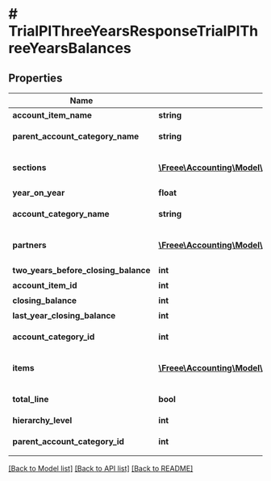 # # TrialPlThreeYearsResponseTrialPlThreeYearsBalances

## Properties

Name | Type | Description | Notes
------------ | ------------- | ------------- | -------------
**account_item_name** | **string** | 勘定科目名(勘定科目の時のみ含まれる) | [optional] 
**parent_account_category_name** | **string** | 上位勘定科目カテゴリー名(上層が存在する場合含まれる) | [optional] 
**sections** | [**\Freee\Accounting\Model\TrialPlThreeYearsResponseTrialPlThreeYearsSections[]**](TrialPlThreeYearsResponseTrialPlThreeYearsSections.md) | breakdown_display_type:section, account_item_display_type:account_item指定時のみ含まれる | [optional] 
**year_on_year** | **float** | 前年比 | [optional] 
**account_category_name** | **string** | 勘定科目カテゴリー名(勘定科目カテゴリーの時のみ含まれる) | [optional] 
**partners** | [**\Freee\Accounting\Model\TrialBsThreeYearsResponseTrialBsThreeYearsPartners[]**](TrialBsThreeYearsResponseTrialBsThreeYearsPartners.md) | breakdown_display_type:partner, account_item_display_type:account_item指定時のみ含まれる | [optional] 
**two_years_before_closing_balance** | **int** | 前々年度期末残高 | [optional] 
**account_item_id** | **int** | 勘定科目ID(勘定科目の時のみ含まれる) | [optional] 
**closing_balance** | **int** | 期末残高 | [optional] 
**last_year_closing_balance** | **int** | 前年度期末残高 | [optional] 
**account_category_id** | **int** | 勘定科目カテゴリーID(勘定科目カテゴリーの時のみ含まれる) | [optional] 
**items** | [**\Freee\Accounting\Model\TrialBsThreeYearsResponseTrialBsThreeYearsItems[]**](TrialBsThreeYearsResponseTrialBsThreeYearsItems.md) | breakdown_display_type:item, account_item_display_type:account_item指定時のみ含まれる | [optional] 
**total_line** | **bool** | 合計行(勘定科目カテゴリー名の時のみ含まれる) | [optional] 
**hierarchy_level** | **int** | 階層レベル | [optional] 
**parent_account_category_id** | **int** | 上位科目カテゴリーID(上層が存在する場合含まれる) | [optional] 

[[Back to Model list]](../../README.md#documentation-for-models) [[Back to API list]](../../README.md#documentation-for-api-endpoints) [[Back to README]](../../README.md)


